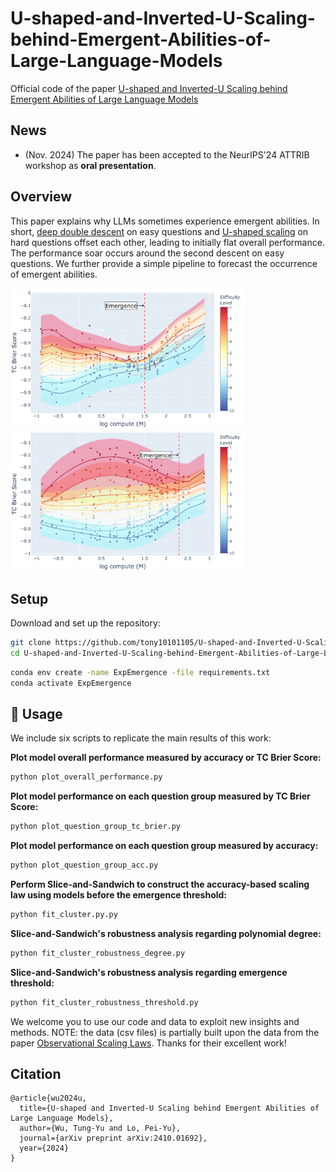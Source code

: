 # U-shaped-and-Inverted-U-Scaling-behind-Emergent-Abilities-of-Large-Language-Models
Official code of the paper [U-shaped and Inverted-U Scaling behind Emergent Abilities of Large Language Models](https://arxiv.org/abs/2410.01692)

## News
- (Nov. 2024) The paper has been accepted to the NeurIPS'24 ATTRIB workshop as **oral presentation**.

## Overview
This paper explains why LLMs sometimes experience emergent abilities. In short, [deep double descent](https://arxiv.org/abs/1912.02292) on easy questions and [U-shaped scaling](https://arxiv.org/abs/2211.02011) on hard questions offset each other, leading to initially flat overall performance. The performance soar occurs around the second descent on easy questions. We further provide a simple pipeline to forecast the occurrence of emergent abilities.

<p float="left">
  <img src="vis/mmlu_spectro_gn_10_d_7_redist.png" width="375" />
  <img src="vis/persian_qa_spectro_gn_10_d_5_redist.png" width="375" /> 
</p>

## Setup
Download and set up the repository:
```bash
git clone https://github.com/tony10101105/U-shaped-and-Inverted-U-Scaling-behind-Emergent-Abilities-of-Large-Language-Models.git
cd U-shaped-and-Inverted-U-Scaling-behind-Emergent-Abilities-of-Large-Language-Models
```
```bash
conda env create -name ExpEmergence -file requirements.txt
conda activate ExpEmergence
```

## :rocket: Usage
We include six scripts to replicate the main results of this work:

**Plot model overall performance measured by accuracy or TC Brier Score:**
```bash
python plot_overall_performance.py
```
**Plot model performance on each question group measured by TC Brier Score:**
```bash
python plot_question_group_tc_brier.py
```
**Plot model performance on each question group measured by accuracy:**
```bash
python plot_question_group_acc.py
```
**Perform Slice-and-Sandwich to construct the accuracy-based scaling law using models before the emergence threshold:**
```bash
python fit_cluster.py.py
```
**Slice-and-Sandwich's robustness analysis regarding polynomial degree:**
```bash
python fit_cluster_robustness_degree.py
```
**Slice-and-Sandwich's robustness analysis regarding emergence threshold:**
```bash
python fit_cluster_robustness_threshold.py
```

We welcome you to use our code and data to exploit new insights and methods. NOTE: the data (csv files) is partially built upon the data from the paper [Observational Scaling Laws](https://github.com/ryoungj/ObsScaling). Thanks for their excellent work!

## Citation
```
@article{wu2024u,
  title={U-shaped and Inverted-U Scaling behind Emergent Abilities of Large Language Models},
  author={Wu, Tung-Yu and Lo, Pei-Yu},
  journal={arXiv preprint arXiv:2410.01692},
  year={2024}
}
```
